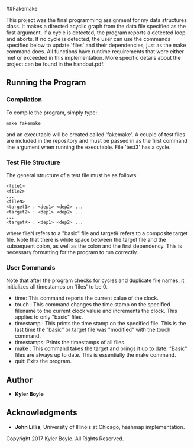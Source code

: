 ##Fakemake

This project was the final programming assignment for my data structures class. It makes a directed acyclic graph from the data file specified as the first argument. If a cycle is detected, the program reports a detected loop and aborts. If no cycle is detected, the user can use the commands specified below to update 'files' and their dependencies, just as the make command does. All functions have runtime requirements that were either met or exceeded in this implementation. More specific details about the project can be found in the handout.pdf.

## Running the Program

### Compilation

To compile the program, simply type:
```
make fakemake
```
and an executable will be created called 'fakemake'. A couple of test files are included in the repository and must be passed in as the first command line argument when running the executable. File 'test3' has a cycle.

### Test File Structure

The general structure of a test file must be as follows:

```
<file1>
<file2>
...
<fileN>
<target1> : <dep1> <dep2> ...
<target2> : <dep1> <dep2> ...
...
<targetK> : <dep1> <dep2> ...
```

where fileN refers to a "basic" file and targetK refers to a composite target file. Note that there is white space between the target file and the subsequent colon, as well as the colon and the first dependency. This is necessary formatting for the program to run correctly.

### User Commands

Note that after the program checks for cycles and duplicate file names, it initializes all timestamps on 'files' to be 0.

* time: This command reports the current calue of the clock.
* touch <filename>: This command changes the time stamp on the specified filename to the current clock valuie and increments the clock. This applies to only "basic" files.
* timestamp <filename>: This prints the time stamp on the specified file. This is the last time the "basic" or target file was "modified" with the touch command.
* timestamps: Prints the timestamps of all files.
* make <target>: This command takes the target and brings it up to date. "Basic" files are always up to date. This is essentially the make command.
* quit: Exits the program.

## Author

* **Kyler Boyle**

## Acknowledgments

* **John Lillis**, University of Illinois at Chicago, hashmap implementation.




Copyright 2017 Kyler Boyle. All Rights Reserved.
